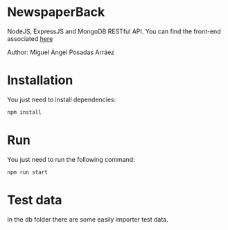 # NewspaperBack

NodeJS, ExpressJS and MongoDB RESTful API. You can find the front-end associated [here](https://github.com/migue99angel/NewspaperFront)

Author: Miguel Ángel Posadas Arráez

# Installation

You just need to install dependencies:

```bash
npm install
```

# Run

You just need to run the following command: 

```bash
npm run start
```

# Test data

In the db folder there are some easily importer test data.